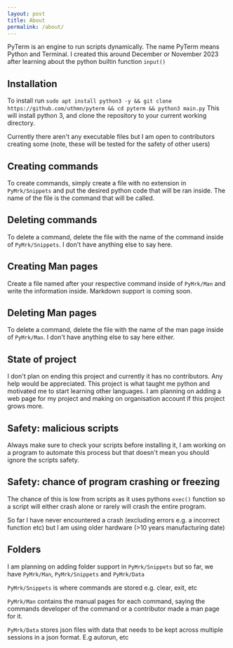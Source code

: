 ```yaml
---
layout: post
title: About
permalink: /about/
---
```

PyTerm is an engine to run scripts dynamically. The name PyTerm means Python and Terminal.
I created this around December or November 2023 after learning about the python builtin function `input()`

## Installation

To install run `sudo apt install python3 -y && git clone https://github.com/uthmn/pyterm && cd pyterm && python3 main.py` This will install python 3, and clone the repository to your current working directory.

Currently there aren't any executable files but I am open to contributors creating some (note, these will be tested for the safety of other users)

## Creating commands

To create commands, simply create a file with no extension in `PyMrk/Snippets` and put the desired python code that will be ran inside. The name of the file is the command that will be called.

## Deleting commands

To delete a command, delete the file with the name of the command inside of `PyMrk/Snippets`.
I don't have anything else to say here.

## Creating Man pages

Create a file named after your respective command inside of `PyMrk/Man` and write the information inside. Markdown support is coming soon.

## Deleting Man pages

To delete a command, delete the file with the name of the man page inside of `PyMrk/Man`.
I don't have anything else to say here either.

## State of project

I don't plan on ending this project and currently it has no contributors. Any help would be appreciated. This project is what taught me python and motivated me to start learning other languages. I am planning on adding a web page for my project and making on organisation account if this project grows more.

## Safety: malicious scripts

Always make sure to check your scripts before installing it, I am working on a program to automate this process but that doesn't mean you should ignore the scripts safety.

## Safety: chance of program crashing or freezing

The chance of this is low from scripts as it uses pythons `exec()` function so a script will either crash alone or rarely will crash the entire program.

So far I have never encountered a crash (excluding errors e.g. a incorrect function etc)
but I am using older hardware (>10 years manufacturing date)

## Folders

I am planning on adding folder support in `PyMrk/Snippets` but so far, we have `PyMrk/Man`, `PyMrk/Snippets` and `PyMrk/Data`

`PyMrk/Snippets` is where commands are stored e.g. clear, exit, etc

`PyMrk/Man` contains the manual pages for each command, saying the commands developer of the command or a contributor made a man page for it.

`PyMrk/Data` stores json files with data that needs to be kept across multiple sessions in a json format. E.g autorun, etc

